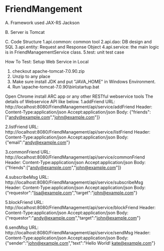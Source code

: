 # FriendMangement

A. Framework used
JAX-RS
Jackson

B. Server is Tomcat

C. Code Structure
1.api.common: common tool
2.api.dao: DB design and SQL
3.api.entity: Request and Response Object
4.api.service: the main logic is in FriendManagementService class.
5.test: unit test case

How To Test:
Setup Web Service in Local
1. checkout apache-tomcat-7.0.90.zip
2. Unzip to any place
3. Make sure install JDK and put "JAVA_HOME" in Windows Environment.
4. Run \apache-tomcat-7.0.90\bin\startup.bat

Open Chrome install ARC app or any other RESTful webservice tools
The details of Webservice API like below.
1.addFriend
URL:
http://localhost:8080/FriendManagement/api/service/addFriend
Header:
Content-Type:application/json
Accept:application/json
Body:
{"friends":["andy@example.com","john@example.com"]}

2.listFriend
URL:
http://localhost:8080/FriendManagement/api/service/listFriend
Header:
Content-Type:application/json
Accept:application/json
Body:
{"email":"andy@example.com"}

3.commonFriend
URL:
http://localhost:8080/FriendManagement/api/service/commonFriend
Header:
Content-Type:application/json
Accept:application/json
Body:
{"friends":["andy@example.com","john@example.com"]}

4.subscribeMsg
URL:
http://localhost:8080/FriendManagement/api/service/subscribeMsg
Header:
Content-Type:application/json
Accept:application/json
Body:
{"requestor":"lisa@example.com","target":"john@example.com"}

5.blockFriend
URL:
http://localhost:8080/FriendManagement/api/service/blockFriend
Header:
Content-Type:application/json
Accept:application/json
Body:
{"requestor":"andy@example.com","target":"john@example.com"}

6.sendMsg
URL:
http://localhost:8080/FriendManagement/api/service/sendMsg
Header:
Content-Type:application/json
Accept:application/json
Body:
{"sender":"john@example.com","text":"Hello World! kate@example.com"}
